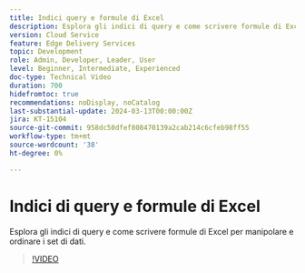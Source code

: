 ```yaml
---
title: Indici query e formule di Excel
description: Esplora gli indici di query e come scrivere formule di Excel per manipolare e ordinare i set di dati.
version: Cloud Service
feature: Edge Delivery Services
topic: Development
role: Admin, Developer, Leader, User
level: Beginner, Intermediate, Experienced
doc-type: Technical Video
duration: 700
hidefromtoc: true
recommendations: noDisplay, noCatalog
last-substantial-update: 2024-03-13T00:00:00Z
jira: KT-15104
source-git-commit: 958dc50dfef808470139a2cab214c6cfeb98ff55
workflow-type: tm+mt
source-wordcount: '38'
ht-degree: 0%

---
```



# Indici di query e formule di Excel

Esplora gli indici di query e come scrivere formule di Excel per manipolare e ordinare i set di dati.

>[!VIDEO](https://video.tv.adobe.com/v/3427787/?learn=on)